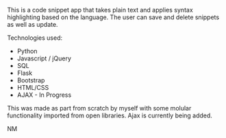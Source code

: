 This is a code snippet app that takes plain text and applies syntax highlighting based on the language. The user can save and delete snippets as well as update.

Technologies used:

* Python
* Javascript / jQuery
* SQL
* Flask
* Bootstrap
* HTML/CSS
* AJAX - In Progress

This was made as part from scratch by myself with some molular functionality imported from open libraries. Ajax is currently being added.

NM
